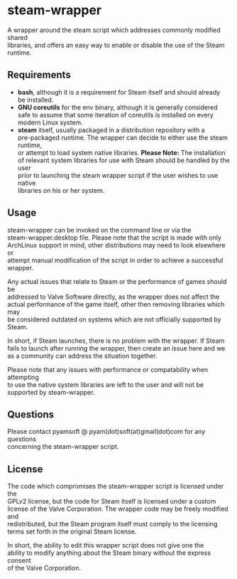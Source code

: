 # steam-wrapper

A wrapper around the steam script which addresses commonly modified shared  
libraries, and offers an easy way to enable or disable the use of the Steam  
runtime.

## Requirements

+ **bash**, although it is a requirement for Steam itself and should already  
be installed.
+ **GNU coreutils** for the env binary, although it is generally considered  
safe to assume that some iteration of coreutils is installed on every modern 
Linux system.
+ **steam** itself, usually packaged in a distribution repository with a  
pre-packaged runtime. The wrapper can decide to either use the steam runtime,  
or attempt to load system native libraries. **Please Note:** The installation  
of relevant system libraries for use with Steam should be handled by the user  
prior to launching the steam wrapper script if the user wishes to use native  
libraries on his or her system.

## Usage
steam-wrapper can be invoked on the command line or via the  
steam-wrapper.desktop file.  Please note that the script is made with only  
ArchLinux support in mind, other distributions may need to look elsewhere or  
attempt manual modification of the script in order to achieve a successful  
wrapper.

Any actual issues that relate to Steam or the performance of games should be  
addressed to Valve Software directly, as the wrapper does not affect the  
actual performance of the game itself, other then removing libraries which may  
be considered outdated on systems which are not officially supported by Steam.

In short, if Steam launches, there is no problem with the wrapper. If Steam  
fails to launch after running the wrapper, then create an issue here and we  
as a community can address the situation together.

Please note that any issues with performance or compatability when attempting  
to use the native system libraries are left to the user and will not be  
supported by steam-wrapper.

## Questions

Please contact pyamsoft @ pyam(dot)soft(at)gmail(dot)com for any questions  
concerning the steam-wrapper script.

## License

The code which compromises the steam-wrapper script is licensed under the  
GPLv2 license, but the code for Steam itself is licensed under a custom  
license of the Valve Corporation. The wrapper code may be freely modified and  
redistributed, but the Steam program itself must comply to the licensing  
terms set forth in the original Steam license.

In short, the ability to edit this wrapper script does not give one the  
ability to modify anything about the Steam binary without the express consent  
of the Valve Corporation.
